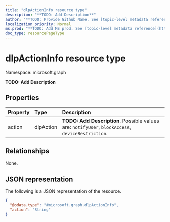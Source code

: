 ```yaml
---
title: "dlpActionInfo resource type"
description: "**TODO: Add Description**"
author: "**TODO: Provide Github Name. See [topic-level metadata reference](https://msgo.azurewebsites.net/add/document/guidelines/metadata.html#topic-level-metadata)**"
localization_priority: Normal
ms.prod: "**TODO: Add MS prod. See [topic-level metadata reference](https://msgo.azurewebsites.net/add/document/guidelines/metadata.html#topic-level-metadata)**"
doc_type: resourcePageType
---
```


# dlpActionInfo resource type


Namespace: microsoft.graph

**TODO: Add Description**

## Properties
|Property|Type|Description|
|:---|:---|:---|
|action|dlpAction|**TODO: Add Description**. Possible values are: `notifyUser`, `blockAccess`, `deviceRestriction`.|

## Relationships
None.

## JSON representation
The following is a JSON representation of the resource.
<!-- {
  "blockType": "resource",
  "@odata.type": "microsoft.graph.dlpActionInfo"
}
-->
``` json
{
  "@odata.type": "#microsoft.graph.dlpActionInfo",
  "action": "String"
}
```

